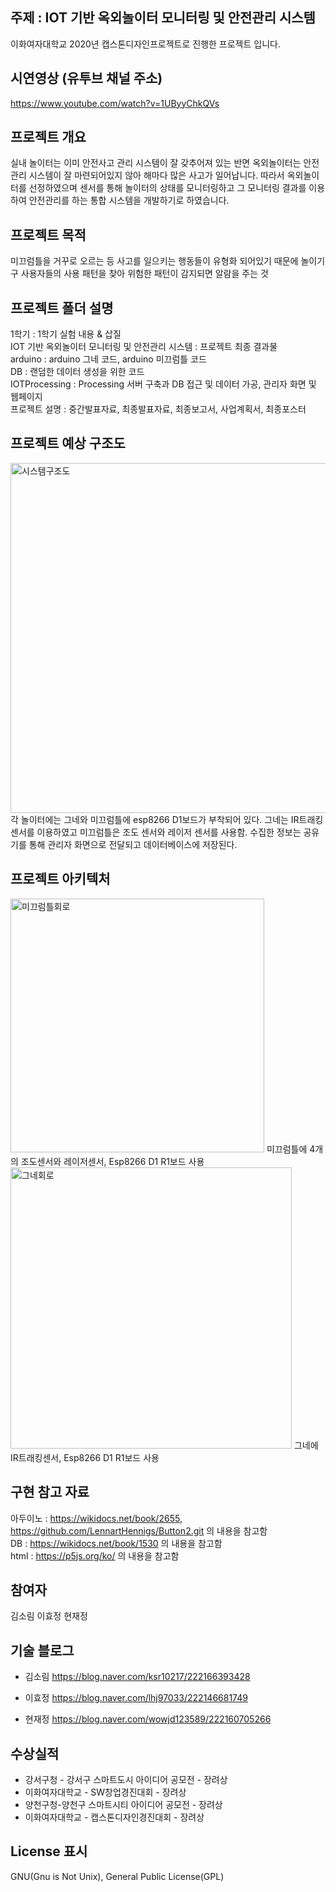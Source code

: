 
## 주제 : IOT 기반 옥외놀이터 모니터링 및 안전관리 시스템
  이화여자대학교 2020년 캡스톤디자인프로젝트로 진행한 프로젝트 입니다.

## 시연영상 (유투브 채널 주소)
https://www.youtube.com/watch?v=1UByyChkQVs

<h2>프로젝트 개요</h2>
 실내 놀이터는 이미 안전사고 관리 시스템이 잘 갖추어져 있는 반면 옥외놀이터는 안전관리 시스템이 잘 마련되어있지 않아 해마다 많은 사고가 일어납니다. 따라서 옥외놀이터를 선정하였으며 센서를 통해 놀이터의 상태를 모니터링하고 그 모니터링 결과를 이용하여 안전관리를 하는 통합 시스템을 개발하기로 하였습니다. 

<h2>프로젝트 목적</h2>
미끄럼틀을 거꾸로 오르는 등 사고를 일으키는 행동들이 유형화 되어있기 때문에 놀이기구 사용자들의 사용 패턴을 찾아 위험한 패턴이 감지되면 알람을 주는 것

<h2>프로젝트 폴더 설명</h2>
1학기 : 1학기 실험 내용 & 삽질<br>
IOT 기반 옥외놀이터 모니터링 및 안전관리 시스템 : 프로젝트 최종 결과물<br>
arduino : arduino 그네 코드, arduino 미끄럼틀 코드<br>
DB : 랜덤한 데이터 생성을 위한 코드<br>
IOTProcessing : Processing 서버 구축과 DB 접근 및 데이터 가공, 관리자 화면 및 웹페이지<br>
프로젝트 설명 : 중간발표자료, 최종발표자료, 최종보고서, 사업계획서, 최종포스터<br>

<h2>프로젝트 예상 구조도</h2>

<img width="560" alt="시스템구조도" src="https://user-images.githubusercontent.com/50941201/101448675-cd61fe00-396a-11eb-82ab-c2633d0dda5b.PNG">
각 놀이터에는 그네와 미끄럼틀에 esp8266 D1보드가 부착되어 있다. 그네는 IR트래킹 센서를 이용하였고 미끄럼틀은 조도 센서와 레이저 센서를 사용함. 수집한 정보는 공유기를 통해 관리자 화면으로 전달되고 데이터베이스에 저장된다. 

<h2>프로젝트 아키텍처</h2>

<img width="406" alt="미끄럼틀회로" src="https://user-images.githubusercontent.com/50941201/101448680-d05cee80-396a-11eb-8625-fa43f035a17a.PNG">
 미끄럼틀에 4개의 조도센서와 레이저센서, Esp8266 D1 R1보드 사용

<img width="450" alt="그네회로" src="https://user-images.githubusercontent.com/50941201/101448688-d2bf4880-396a-11eb-84a2-fb08a62a0ecf.PNG">
  그네에 IR트래킹센서, Esp8266 D1 R1보드 사용


## 구현 참고 자료
아두이노 :  https://wikidocs.net/book/2655, https://github.com/LennartHennigs/Button2.git 의 내용을 참고함<br>
 DB : https://wikidocs.net/book/1530 의 내용을 참고함<br>
 html : https://p5js.org/ko/ 의 내용을 참고함<br>

## 참여자
김소림 이효정 현재정
  
## 기술 블로그
* 김소림 https://blog.naver.com/ksr10217/222166393428 </p>
* 이효정 https://blog.naver.com/lhj97033/222146681749</p>
* 현재정 https://blog.naver.com/wowjd123589/222160705266</p>

## 수상실적
* 강서구청 - 강서구 스마트도시 아이디어 공모전 - 장려상
* 이화여자대학교 - SW창업경진대회 - 장려상
* 양천구청-양천구 스마트시티 아이디어 공모전 - 장려상
* 이화여자대학교 - 캡스톤디자인경진대회 - 장려상

##  License 표시
GNU(Gnu is Not Unix), General Public License(GPL)
